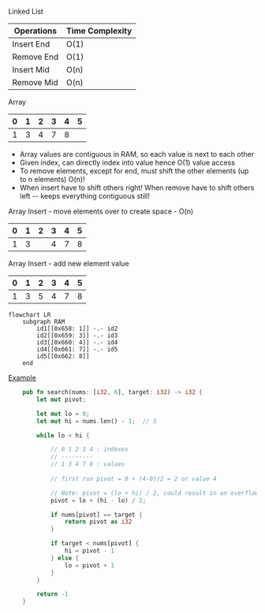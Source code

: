 Linked List

| Operations | Time Complexity |
|------------|-----------------|
| Insert End | O(1) |
| Remove End | O(1) |
| Insert Mid | O(n) |
| Remove Mid | O(n) |

Array

| 0 | 1 | 2 | 3 | 4 | 5 |
|---|---|---|---|---|---|
| 1 | 3 | 4 | 7 | 8 |   |

* Array values are contiguous in RAM, so each value is next to each other
* Given index, can directly index into value hence O(1) value access
* To remove elements, except for end, must shift the other elements (up to n elements) O(n)! 
* When insert have to shift others right! When remove have to shift others left -- keeps everything contiguous still!

Array Insert - move elements over to create space - O(n)

| 0 | 1 | 2 | 3 | 4 | 5 |
|---|---|---|---|---|---|
| 1 | 3 |   | 4 | 7 | 8 |

Array Insert - add new element value

| 0 | 1 | 2 | 3 | 4 | 5 |
|---|---|---|---|---|---|
| 1 | 3 | 5 | 4 | 7 | 8 |


```mermaid
flowchart LR
    subgraph RAM
        id1[[0x658: 1]] -.- id2
        id2[[0x659: 3]] -.- id3
        id3[[0x660: 4]] -.- id4
        id4[[0x661: 7]] -.- id5
        id5[[0x662: 8]]
    end
 ```
 
[Example](https://github.com/brpandey/leetcode/blob/master/rust/src/p0004_median_two_sorted_arrays.rs)

```rust
    pub fn search(nums: [i32, 6], target: i32) -> i32 {
        let mut pivot;

        let mut lo = 0;
        let mut hi = nums.len() - 1;  // 5

        while lo < hi {

            // 0 1 2 3 4 : indexes
            // ---------
            // 1 3 4 7 8 : values
            
            // first run pivot = 0 + (4-0)/2 = 2 or value 4

            // Note: pivot = (lo + hi) / 2, could result in an overflow exception, hence below is used
            pivot = lo + (hi - lo) / 2;

            if nums[pivot] == target {
                return pivot as i32
            }

            if target < nums[pivot] {
                hi = pivot - 1
            } else {
                lo = pivot + 1
            }
        }

        return -1
    }

```
